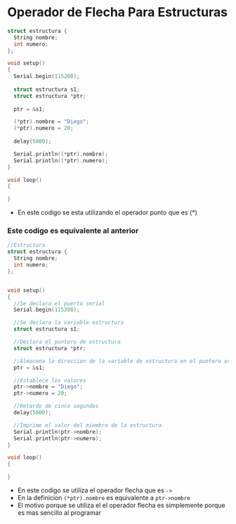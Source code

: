# Operador de Flecha Para Estructuras

```c++
struct estructura {
  String nombre;
  int numero;
};

void setup()
{
  Serial.begin(115200);
  
  struct estructura s1;
  struct estructura *ptr;
  
  ptr = &s1;

  (*ptr).nombre = "Diego";
  (*ptr).numero = 20;
  
  delay(5000);

  Serial.println((*ptr).nombre);
  Serial.println((*ptr).numero);
}

void loop()
{

}
```
* En este codigo se esta utilizando el operador punto que es (*)

### Este codigo es equivalente al anterior
```c++
//Estructura
struct estructura {
  String nombre;
  int numero;
};


void setup()
{
  //Se declara el puerto serial
  Serial.begin(115200);

  //Se declara la variable estructura
  struct estructura s1;

  //Declara el puntero de estructura
  struct estructura *ptr;

  //Almacena la direccion de la variable de estructura en el puntero estructura
  ptr = &s1;

  //Establece los valores
  ptr->nombre = "Diego";
  ptr->numero = 20;

  //Retardo de cinco segundos
  delay(5000);

  //Imprime el valor del miembro de la estructura
  Serial.println(ptr->nombre);
  Serial.println(ptr->numero);
}

void loop()
{

}
```

* En este codigo se utiliza el operador flecha que es ``` -> ```
* En la definicion ``` (*ptr).nombre ``` es equivalente a ``` ptr->nombre ```
* El motivo porque se utiliza el el operador flecha es simplemente porque es mas sencillo al programar
